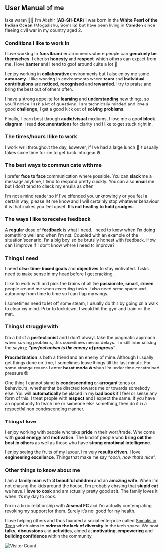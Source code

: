 ## User Manual of me

Iska waran 👋🏾 I’m Abshir (**AB-SH-EAR**) I was born in the **White Pearl of the Indian Ocean** (Mogadishu, Somalia) but have been living in **Camden** since fleeing civil war in my country aged 2.

### Conditions I like to work in
I love working in **fun vibrant** environments where people can **genuinely be themselves**. I cherish **honesty** and **respect**, which others can expect from me. I love **banter** and I tend to goof around quite a lot 🤪 

I enjoy working in **collaborative** environments but I also enjoy me some **autonomy**. I like working in environments where **team** and **individual contributions** are **noticed**, **recognised** and **rewarded**. I try to praise and bring the best out of others often.

I have a strong appetite for **learning** and **understanding** new things, so you’ll notice I ask a lot of questions. I am technically minded and love a good **challenge**, I get a good kick out of **solving problems**.

Finally, I learn best through **audio/visual** mediums, I love me a good **block diagram**. I read **documentations** for clarity and I like to get stuck right in. 

### The times/hours I like to work
I work well throughout the day, however, if I’ve had a large lunch 🍔 it usually takes some time for me to get back into gear ⚙️ 

### The best ways to communicate with me
I prefer **face to face** communication where possible. 
You can **slack** me a message anytime, I tend to respond pretty quickly. 
You can also **email** me but I don’t tend to check my emails as often.

I’m not a mind reader so if I've offended you unknowingly or you feel a certain way, please let me know and I will certainly stop whatever behaviour it is that makes you feel upset. **It’s not healthy to hold grudges**.

### The ways I like to receive feedback
A **regular** dose of **feedback** is what I need. I need to know when I’m doing something well and when I’m not. Coupled with an example of the situation/scenario. I’m a big boy, so be brutally honest with feedback. How can I improve if I don’t know where I need to improve?

### Things I need
I need **clear time-boxed goals** and **objectives** to stay motivated. Tasks need to make sense in my head before I get cracking.

I like to work with and pick the brains of all the **passionate**, **smart**, **driven** people around me when executing tasks. I also need some space and autonomy from time to time so I can flap my wings.

I sometimes need to let off some steam, I usually do this by going on a walk to clear my mind. Prior to lockdown, I would hit the gym and train on the mat.

### Things I struggle with
I’m a bit of a **perfectionist** and I don’t always take the pragmatic approach when solving problems, this sometimes means delays. I’m still internalising the saying; **_“perfectionism is the enemy of progress”_**.

**Procrastination** is both a friend and an enemy of mine. Although I usually get things done on time, I sometimes leave things till the last minute. For some strange reason I enter **beast mode 🔥** when I’m under time constrained pressure 😫

One thing I cannot stand is **condescending** or **arrogant** tones or behaviours, whether that be directed towards me or towards somebody else. You will **automatically** be placed in my **bad book** if I feel or sense any form of this. I treat people with **respect** and I expect the same. If you have an opportunity to teach me or someone else something, then do it in a respectful non condescending manner.

### Things I love
I enjoy working with people who take **pride** in their work/trade. Who come with **good energy** and **motivation**. The kind of people who **bring out the best in others** as well as those who have **strong emotional intelligence**.

I enjoy seeing the fruits of my labour, I’m very **results driven**. I love **engineering excellence**. Things that make me say _“oooh, now that’s nice”_. 

### Other things to know about me
I am a **family man** with **3 beautiful children** and an **amazing wife**. When I’m not chasing the kids around the house, I’m probably chasing that **stupid cat** we have. I **love to cook** and am actually pretty good at it. The family loves it when it’s my day to cook.

I’m in a toxic relationship with **Arsenal FC** and I’m actually contemplating revoking my support for them. Surely it’s not good for my health.

I love helping others and thus founded a social enterprise called [Somalis in Tech](https://twitter.com/somalisintech) which aims to **redress the lack of diversity** in the tech space. We host **talks**, **discussions** and **activities**, aimed at **motivating**, **empowering** and **building confidence** within the community.


![Visitor Count](https://profile-counter.glitch.me/{abshirahmed}/count.svg)
